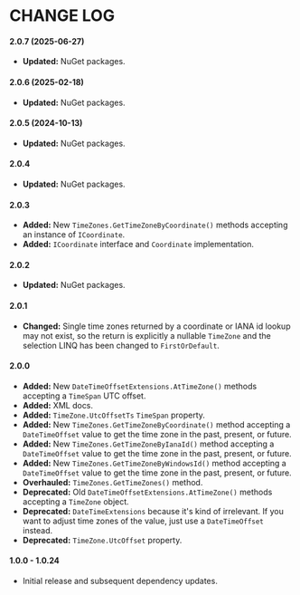 ﻿# CHANGE LOG

#### 2.0.7 (2025-06-27)

- **Updated:** NuGet packages.

#### 2.0.6 (2025-02-18)

- **Updated:** NuGet packages.

#### 2.0.5 (2024-10-13)

- **Updated:** NuGet packages.

#### 2.0.4

- **Updated:** NuGet packages.

#### 2.0.3

- **Added:** New `TimeZones.GetTimeZoneByCoordinate()` methods accepting an instance of `ICoordinate`.
- **Added:** `ICoordinate` interface and `Coordinate` implementation.

#### 2.0.2

- **Updated:** NuGet packages.

#### 2.0.1

- **Changed:** Single time zones returned by a coordinate or IANA id lookup may not exist, so the return is explicitly a nullable `TimeZone` and the selection LINQ has been changed to `FirstOrDefault`.

#### 2.0.0

- **Added:** New `DateTimeOffsetExtensions.AtTimeZone()` methods accepting a `TimeSpan` UTC offset.
- **Added:** XML docs.
- **Added:** `TimeZone.UtcOffsetTs` `TimeSpan` property.
- **Added:** New `TimeZones.GetTimeZoneByCoordinate()` method accepting a `DateTimeOffset` value to get the time zone in the past, present, or future.
- **Added:** New `TimeZones.GetTimeZoneByIanaId()` method accepting a `DateTimeOffset` value to get the time zone in the past, present, or future.
- **Added:** New `TimeZones.GetTimeZoneByWindowsId()` method accepting a `DateTimeOffset` value to get the time zone in the past, present, or future.
- **Overhauled:** `TimeZones.GetTimeZones()` method.
- **Deprecated:** Old `DateTimeOffsetExtensions.AtTimeZone()` methods accepting a `TimeZone` object.
- **Deprecated:** `DateTimeExtensions` because it's kind of irrelevant. If you want to adjust time zones of the value, just use a `DateTimeOffset` instead.
- **Deprecated:** `TimeZone.UtcOffset` property.

#### 1.0.0 - 1.0.24

- Initial release and subsequent dependency updates.